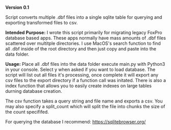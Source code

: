 **Version 0.1**

Script converts multiple .dbf files into a single sqlite table for querying and exporting transformed files to csv. 



**Intended Purpose:** I wrote this script primarily for migrating legacy FoxPro database based apps. These apps normally have mass amounts of .dbf files scattered over multitple directories. I use MacOS's search function to find all .dbf inside of the root directory and then just copy and paste into the data folder.



**Usage:** Place all .dbf files into the data folder execute main.py with Python3 in your console. Select y when asked if you want to load database. The script will list out all files it's processing, once complete it will export any csv files to the export directory if a function call was initated. There is also a index function that allows you to easily create indexes on large tables durning database creation.

The csv function takes a query string and file name and exports a csv. You may also specify a split_count which will split the file into chunks the size of the count specififed.



For querying the database I recommend: https://sqlitebrowser.org/ 
